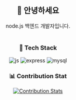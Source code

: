 <div align="center">  

## 👋 안녕하세요 
  node.js 백엔드 개발자입니다.
  </br></br>
  
### 🚚 Tech Stack

![js](https://img.shields.io/badge/JavaScript-F7DF1E?style=flat&logo=javascript&logoColor=black)
![express](https://img.shields.io/badge/Express.js-404D59?style=flat)
![mysql](https://img.shields.io/badge/MySQL-00000F?style=flat&logo=mysql&logoColor=white)

### 📊 Contribution Stat

[![Contribution Stats](https://github-contribution-stats.vercel.app/api/?username=giraffeb)](https://github.com/giraffeb/)
  
 </div>
<!--
**giraffeb/giraffeb** is a ✨ _special_ ✨ repository because its `README.md` (this file) appears on your GitHub profile.

Here are some ideas to get you started:

- 🔭 I’m currently working on ...
- 🌱 I’m currently learning ...
- 👯 I’m looking to collaborate on ...
- 🤔 I’m looking for help with ...
- 💬 Ask me about ...
- 📫 How to reach me: ...
- 😄 Pronouns: ...
- ⚡ Fun fact: ...
-->
